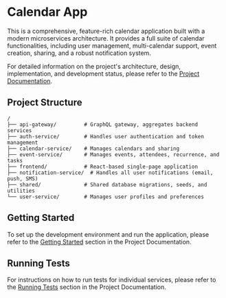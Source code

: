 # Calendar App

This is a comprehensive, feature-rich calendar application built with a modern microservices architecture. It provides a full suite of calendar functionalities, including user management, multi-calendar support, event creation, sharing, and a robust notification system.

For detailed information on the project's architecture, design, implementation, and development status, please refer to the [Project Documentation](PROJECT_DOCUMENTATION.md).

## Project Structure

```
/
├── api-gateway/         # GraphQL gateway, aggregates backend services
├── auth-service/        # Handles user authentication and token management
├── calendar-service/    # Manages calendars and sharing
├── event-service/       # Manages events, attendees, recurrence, and tasks
├── frontend/            # React-based single-page application
├── notification-service/  # Handles all user notifications (email, push, SMS)
├── shared/              # Shared database migrations, seeds, and utilities
└── user-service/        # Manages user profiles and preferences
```

## Getting Started

To set up the development environment and run the application, please refer to the [Getting Started](PROJECT_DOCUMENTATION.md#5-getting-started) section in the Project Documentation.

## Running Tests

For instructions on how to run tests for individual services, please refer to the [Running Tests](PROJECT_DOCUMENTATION.md#54-running-tests) section in the Project Documentation.